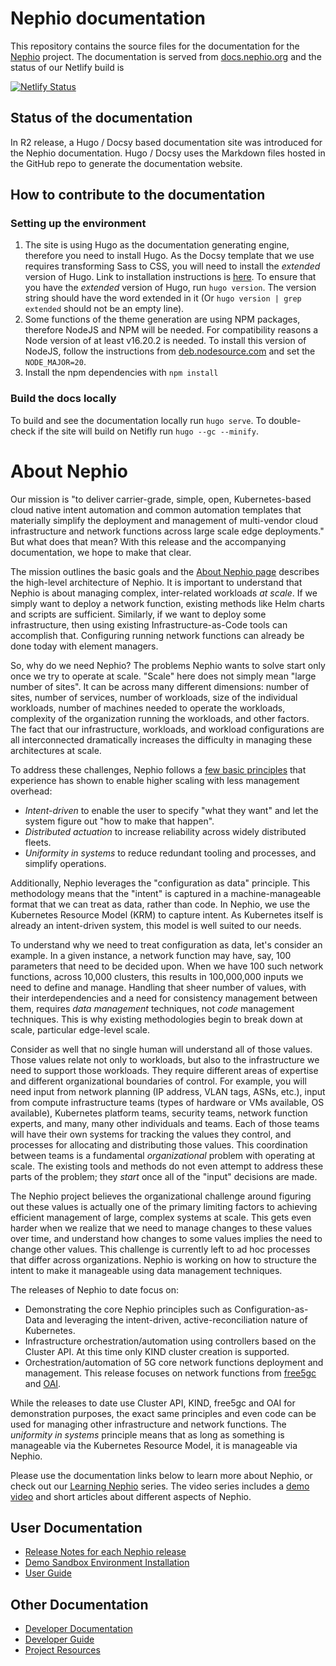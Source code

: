 # Nephio documentation

This repository contains the source files for the documentation for the [Nephio](https://nephio.org/) project. 
The documentation is served from [docs.nephio.org](https://docs.nephio.org/) and the status of our Netlify build is

[![Netlify Status](https://api.netlify.com/api/v1/badges/9a7a49cd-9710-49c7-bd97-1dfb2272717c/deploy-status)](https://app.netlify.com/sites/nephio/deploys)

## Status of the documentation

In R2 release, a Hugo / Docsy based documentation site was introduced for the Nephio documentation. Hugo / Docsy uses
the Markdown files hosted in the GitHub repo to generate the documentation website.

## How to contribute to the documentation

### Setting up the environment

1. The site is using Hugo as the documentation generating engine, therefore you need to install Hugo. As the Docsy
  template that we use requires transforming Sass to CSS, you will need to install the *extended* version of Hugo.
  Link to installation instructions is [here](https://gohugo.io/installation/linux/). To ensure that you have the
  *extended* version of Hugo, run `hugo version`. The version string should have the word extended in it (Or `hugo
  version | grep extended` should not be an empty line).
2. Some functions of the theme generation are using NPM packages, therefore NodeJS and NPM will be needed. For
  compatibility reasons a Node version of at least v16.20.2 is needed. To install this version of NodeJS, follow the
  instructions from [deb.nodesource.com](http://deb.nodesource.com/) and set the `NODE_MAJOR=20`.
3. Install the npm dependencies with `npm install`

### Build the docs locally

To build and see the documentation locally run `hugo serve`. To double-check if the site will build on Netifly run `hugo
--gc --minify`.

# About Nephio

Our mission is "to deliver carrier-grade, simple, open, Kubernetes-based cloud
native intent automation and common automation templates that materially
simplify the deployment and management of multi-vendor cloud infrastructure and
network functions across large scale edge deployments." But what does that mean?
With this release and the accompanying documentation, we hope to make that
clear.

The mission outlines the basic goals and the [About Nephio
page](https://nephio.org/about/) describes the high-level architecture of
Nephio. It is important to understand that Nephio is about managing complex,
inter-related workloads *at scale*. If we simply want to deploy a network
function, existing methods like Helm charts and scripts are sufficient.
Similarly, if we want to deploy some infrastructure, then using existing
Infrastructure-as-Code tools can accomplish that. Configuring running network
functions can already be done today with element managers.

So, why do we need Nephio? The problems Nephio wants to solve start only
once we try to operate at scale. "Scale" here does not simply mean "large number
of sites". It can be across many different dimensions: number of sites, number
of services, number of workloads, size of the individual workloads, number of
machines needed to operate the workloads, complexity of the organization running
the workloads, and other factors. The fact that our infrastructure, workloads,
and workload configurations are all interconnected dramatically increases
the difficulty in managing these architectures at scale.

To address these challenges, Nephio follows a [few basic
principles](https://cloud.google.com/blog/topics/telecommunications/network-automation-csps-linus-nephio-cloud-native)
that experience has shown to enable higher scaling with less management overhead:
- *Intent-driven* to enable the user to specify "what they want" and let the
  system figure out "how to make that happen".
- *Distributed actuation* to increase reliability across widely distributed
  fleets.
- *Uniformity in systems* to reduce redundant tooling and processes, and
  simplify operations.

Additionally, Nephio leverages the "configuration as data" principle. This
methodology means that the "intent" is captured in a machine-manageable format
that we can treat as data, rather than code. In Nephio, we use the Kubernetes
Resource Model (KRM) to capture intent. As Kubernetes itself is already an
intent-driven system, this model is well suited to our needs.

To understand why we need to treat configuration as data, let's consider an
example. In a given instance, a network function may have, say, 100 parameters
that need to be decided upon. When we have 100 such network functions, across
10,000 clusters, this results in 100,000,000 inputs we need to define and
manage. Handling that sheer number of values, with their interdependencies and a need
for consistency management between them, requires *data management* techniques,
not *code* management techniques. This is why existing methodologies begin to
break down at scale, particular edge-level scale.

Consider as well that no single human will understand all of those values. Those
values relate not only to workloads, but also to the infrastructure we need to
support those workloads. They require different areas of expertise and different
organizational boundaries of control. For example, you will need input from
network planning (IP address, VLAN tags, ASNs, etc.), input from
compute infrastructure teams (types of hardware or VMs available, OS available),
Kubernetes platform teams, security teams, network function experts, and many,
many other individuals and teams. Each of those teams will have their own
systems for tracking the values they control, and processes for allocating and
distributing those values. This coordination between teams is a fundamental
*organizational* problem with operating at scale. The existing tools and methods
do not even attempt to address these parts of the problem; they *start* once all
of the "input" decisions are made.

The Nephio project believes the organizational challenge around figuring out
these values is actually one of the primary limiting factors to achieving
efficient management of large, complex systems at scale. This gets even harder
when we realize that we need to manage changes to these values over time, and
understand how changes to some values implies the need to change other values.
This challenge is currently left to ad hoc processes that differ across
organizations. Nephio is working on how to structure the intent to make it
manageable using data management techniques.

The releases of Nephio to date focus on:
- Demonstrating the core Nephio principles such as Configuration-as-Data and
  leveraging the intent-driven, active-reconciliation nature of Kubernetes.
- Infrastructure orchestration/automation using controllers based on
  the Cluster API. At this time only KIND cluster creation is supported.
- Orchestration/automation of 5G core network functions deployment and
  management. This release focuses on network functions from
  [free5gc](https://free5gc.org/) and [OAI](https://openairinterface.org/).

While the releases to date use Cluster API, KIND, free5gc and OAI for demonstration
purposes, the exact same principles and even code can be used for managing other
infrastructure and network functions. The *uniformity in systems* principle
means that as long as something is manageable via the Kubernetes Resource Model,
it is manageable via Nephio.

Please use the documentation links below to learn more about Nephio, or check out our [Learning Nephio](https://wiki.nephio.org/display/HOME/Learning+with+Nephio+R1) series. The video series includes a [demo video](https://youtu.be/mFl71sy2Pdc) and short articles about different aspects of Nephio.

## User Documentation

* [Release Notes for each Nephio release](https://docs.nephio.org/docs/release-notes/)
* [Demo Sandbox Environment Installation](https://docs.nephio.org/docs/guides/install-guides/)
* [User Guide](https://docs.nephio.org/docs/guides/user-guides/)

## Other Documentation

* [Developer Documentation](https://github.com/nephio-project/nephio)
* [Developer Guide](https://docs.nephio.org/docs/guides/contributor-guides/)
* [Project Resources](https://github.com/nephio-project/docs/blob/main/resources.md)
